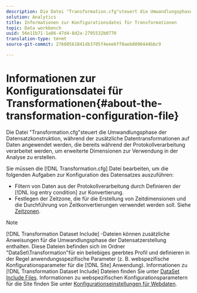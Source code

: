 ```yaml
---
description: Die Datei "Transformation.cfg"steuert die Umwandlungsphase der Datensatzkonstruktion, während der zusätzliche Datentransformationen auf Daten angewendet werden, die bereits während der Protokollverarbeitung verarbeitet werden, um erweiterte Dimensionen zur Verwendung in der Analyse zu erstellen.
solution: Analytics
title: Informationen zur Konfigurationsdatei für Transformationen
topic: Data workbench
uuid: 56e11b71-1a86-47d4-8d2a-2795532b0770
translation-type: tm+mt
source-git-commit: 27600561841db3705f4eee6ff0aeb8890444bbc9

---
```



# Informationen zur Konfigurationsdatei für Transformationen{#about-the-transformation-configuration-file}

Die Datei &quot;Transformation.cfg&quot;steuert die Umwandlungsphase der Datensatzkonstruktion, während der zusätzliche Datentransformationen auf Daten angewendet werden, die bereits während der Protokollverarbeitung verarbeitet werden, um erweiterte Dimensionen zur Verwendung in der Analyse zu erstellen.

Sie müssen die [!DNL Transformation.cfg] Datei bearbeiten, um die folgenden Aufgaben zur Konfiguration des Datensatzes auszuführen:

* Filtern von Daten aus der Protokollverarbeitung durch Definieren der [!DNL log entry condition] zur Konvertierung.
* Festlegen der Zeitzone, die für die Erstellung von Zeitdimensionen und die Durchführung von Zeitkonvertierungen verwendet werden soll. Siehe [Zeitzonen](../../../home/c-dataset-const-proc/c-trans-config-file/c-spec-trans-param/c-time-zones.md#concept-9cf16b1cb4874f7d85e1dd950fdb4956).

>[!NOTE]
>
>[!DNL Transformation Dataset Include] -Dateien können zusätzliche Anweisungen für die Umwandlungsphase der Datensatzerstellung enthalten. Diese Dateien befinden sich im Ordner &quot;DataSet\Transformation&quot;für ein beliebiges geerbtes Profil und definieren in der Regel anwendungsspezifische Parameter (z. B. webspezifische Konfigurationsparameter für die [!DNL Site] Anwendung). Informationen zu [!DNL Transformation Dataset Include] Dateien finden Sie unter [DataSet Include Files](../../../home/c-dataset-const-proc/c-dataset-inc-files/c-abt-dataset-inc-files.md). Informationen zu webspezifischen Konfigurationsparametern für die Site finden Sie unter [Konfigurationseinstellungen für Webdaten](../../../home/c-dataset-const-proc/c-config-web-data/c-config-web-data.md#concept-9a306b65483a484bb3f6f3c1d7e77519).

